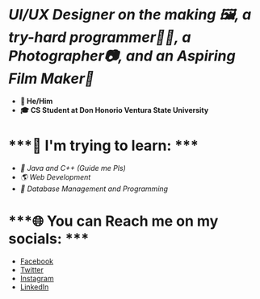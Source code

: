 # ***UI/UX Designer on the making 🖼, a try-hard programmer👩‍💻, a Photographer📷, and an Aspiring Film Maker🎥***


- **🧑 He/Him**
- **🎓 CS Student at Don Honorio Ventura State University**

# ***🌿 I'm trying to learn: ***

- *💾 Java and C++ (Guide me Pls)*
- *🌎  Web Development*
- *📂 Database Management and Programming*


# ***🌐 You can Reach me on my socials: ***

- [Facebook](http://fb.com/subalouis)
- [Twitter](http://twitter.com/subalouis)
- [Instagram](http://instagram.com/louissuba)
- [LinkedIn](http://linkedin.com/in/subalouis)
